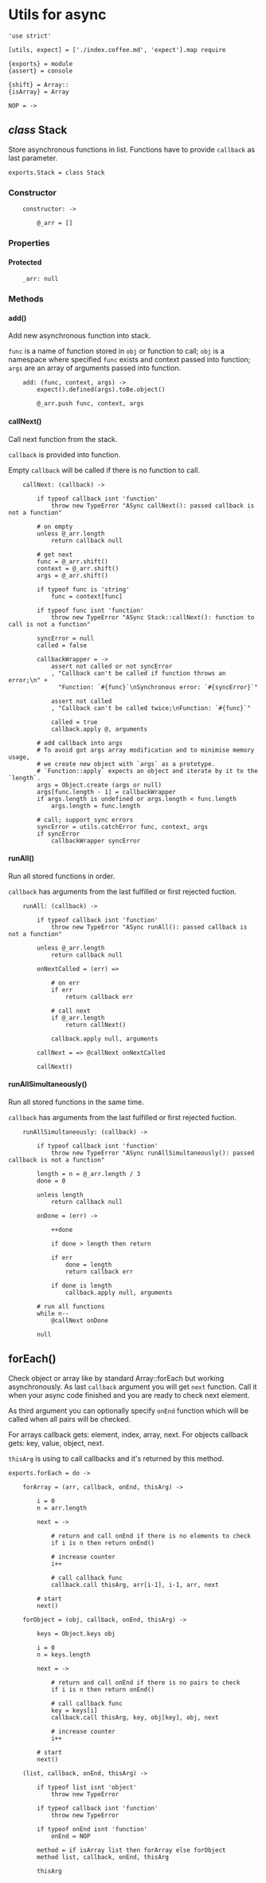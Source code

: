 Utils for async
===============

	'use strict'

	[utils, expect] = ['./index.coffee.md', 'expect'].map require

	{exports} = module
	{assert} = console

	{shift} = Array::
	{isArray} = Array

	NOP = ->

*class* Stack
-------------

Store asynchronous functions in list.
Functions have to provide `callback` as last parameter.

	exports.Stack = class Stack

### Constructor

		constructor: ->

			@_arr = []

### Properties

#### Protected

		_arr: null

### Methods

#### add()

Add new asynchronous function into stack.

`func` is a name of function stored in `obj` or function to call;
`obj` is a namespace where specified `func` exists and context passed into function;
`args` are an array of arguments passed into function.

		add: (func, context, args) ->
			expect().defined(args).toBe.object()

			@_arr.push func, context, args

#### callNext()

Call next function from the stack.

`callback` is provided into function.

Empty `callback` will be called if there is no function to call.

		callNext: (callback) ->

			if typeof callback isnt 'function'
				throw new TypeError "ASync callNext(): passed callback is not a function"

			# on empty
			unless @_arr.length
				return callback null

			# get next
			func = @_arr.shift()
			context = @_arr.shift()
			args = @_arr.shift()

			if typeof func is 'string'
				func = context[func]

			if typeof func isnt 'function'
				throw new TypeError "ASync Stack::callNext(): function to call is not a function"

			syncError = null
			called = false

			callbackWrapper = ->
				assert not called or not syncError
				, "Callback can't be called if function throws an error;\n" +
				  "Function: `#{func}`\nSynchronous error: `#{syncError}`"

				assert not called
				, "Callback can't be called twice;\nFunction: `#{func}`"

				called = true
				callback.apply @, arguments

			# add callback into args
			# To avoid got args array modification and to minimise memory usage,
			# we create new object with `args` as a prototype.
			# `Function::apply` expects an object and iterate by it to the `length`.
			args = Object.create (args or null)
			args[func.length - 1] = callbackWrapper
			if args.length is undefined or args.length < func.length
				args.length = func.length

			# call; support sync errors
			syncError = utils.catchError func, context, args
			if syncError
				callbackWrapper syncError

#### runAll()

Run all stored functions in order.

`callback` has arguments from the last fulfilled or first rejected fuction.

		runAll: (callback) ->

			if typeof callback isnt 'function'
				throw new TypeError "ASync runAll(): passed callback is not a function"

			unless @_arr.length
				return callback null

			onNextCalled = (err) =>

				# on err
				if err
					return callback err

				# call next
				if @_arr.length
					return callNext()

				callback.apply null, arguments

			callNext = => @callNext onNextCalled

			callNext()

#### runAllSimultaneously()

Run all stored functions in the same time.

`callback` has arguments from the last fulfilled or first rejected fuction.

		runAllSimultaneously: (callback) ->

			if typeof callback isnt 'function'
				throw new TypeError "ASync runAllSimultaneously(): passed callback is not a function"

			length = n = @_arr.length / 3
			done = 0

			unless length
				return callback null

			onDone = (err) ->

				++done

				if done > length then return

				if err
					done = length
					return callback err

				if done is length
					callback.apply null, arguments

			# run all functions
			while n--
				@callNext onDone

			null

forEach()
--------------

Check object or array like by standard Array::forEach but working asynchronously.
As last `callback` argument you will get `next` function. Call it when your
async code finished and you are ready to check next element.

As third argument you can optionally specify `onEnd` function which will
be called when all pairs will be checked.

For arrays callback gets: element, index, array, next.
For objects callback gets: key, value, object, next.

`thisArg` is using to call callbacks and it's returned by this method.

	exports.forEach = do ->

		forArray = (arr, callback, onEnd, thisArg) ->

			i = 0
			n = arr.length

			next = ->

				# return and call onEnd if there is no elements to check
				if i is n then return onEnd()

				# increase counter
				i++

				# call callback func
				callback.call thisArg, arr[i-1], i-1, arr, next

			# start
			next()

		forObject = (obj, callback, onEnd, thisArg) ->

			keys = Object.keys obj

			i = 0
			n = keys.length

			next = ->

				# return and call onEnd if there is no pairs to check
				if i is n then return onEnd()

				# call callback func
				key = keys[i]
				callback.call thisArg, key, obj[key], obj, next

				# increase counter
				i++

			# start
			next()

		(list, callback, onEnd, thisArg) ->

			if typeof list isnt 'object'
				throw new TypeError

			if typeof callback isnt 'function'
				throw new TypeError

			if typeof onEnd isnt 'function'
				onEnd = NOP

			method = if isArray list then forArray else forObject
			method list, callback, onEnd, thisArg

			thisArg